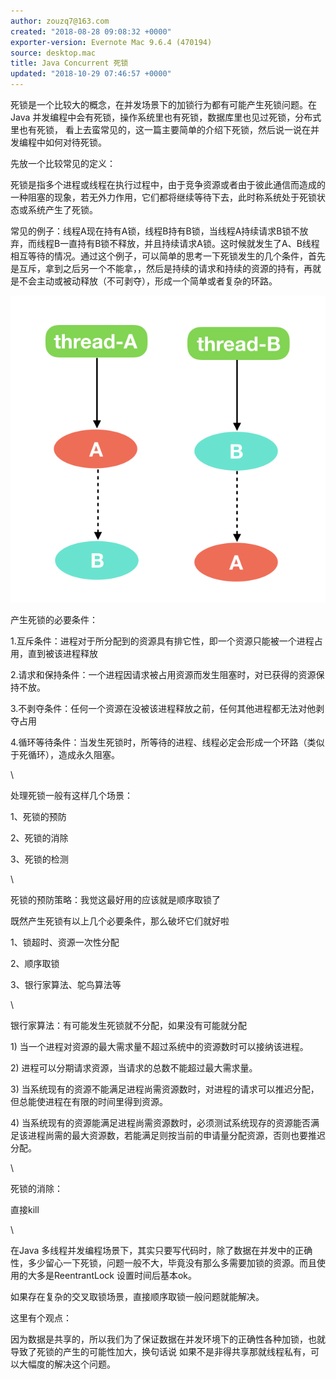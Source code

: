 ```yaml
---
author: zouzq7@163.com
created: "2018-08-28 09:08:32 +0000"
exporter-version: Evernote Mac 9.6.4 (470194)
source: desktop.mac
title: Java Concurrent 死锁
updated: "2018-10-29 07:46:57 +0000"
---
```


<div>

死锁是一个比较大的概念，在并发场景下的加锁行为都有可能产生死锁问题。在Java
并发编程中会有死锁，操作系统里也有死锁，数据库里也见过死锁，分布式里也有死锁，
看上去蛮常见的，这一篇主要简单的介绍下死锁，然后说一说在并发编程中如何对待死锁。

</div>

<div>

先放一个比较常见的定义：

</div>

<div>

死锁是指多个进程或线程在执行过程中，由于竞争资源或者由于彼此通信而造成的一种阻塞的现象，若无外力作用，它们都将继续等待下去，此时称系统处于死锁状态或系统产生了死锁。

</div>

<div>

常见的例子：线程A现在持有A锁，线程B持有B锁，当线程A持续请求B锁不放弃，而线程B一直持有B锁不释放，并且持续请求A锁。这时候就发生了A、B线程相互等待的情况。通过这个例子，可以简单的思考一下死锁发生的几个条件，首先是互斥，拿到之后另一个不能拿，，然后是持续的请求和持续的资源的持有，再就是不会主动或被动释放（不可剥夺），形成一个简单或者复杂的环路。

</div>

<div>

![](Java%20Concurrent%20%E6%AD%BB%E9%94%81.resources/13638145-70D3-43AA-A3A3-E14363004BA6.png) 
 

</div>

<div>

产生死锁的必要条件：

</div>

<div>

1.互斥条件：进程对于所分配到的资源具有排它性，即一个资源只能被一个进程占用，直到被该进程释放

</div>

<div>

2.请求和保持条件：一个进程因请求被占用资源而发生阻塞时，对已获得的资源保持不放。

</div>

<div>

3.不剥夺条件：任何一个资源在没被该进程释放之前，任何其他进程都无法对他剥夺占用

</div>

<div>

4.循环等待条件：当发生死锁时，所等待的进程、线程必定会形成一个环路（类似于死循环），造成永久阻塞。

</div>

<div>

\

</div>

<div>

处理死锁一般有这样几个场景：

</div>

<div>

1、死锁的预防

</div>

<div>

2、死锁的消除

</div>

<div>

3、死锁的检测

</div>

<div>

\

</div>

<div>

死锁的预防策略：我觉这最好用的应该就是顺序取锁了

</div>

<div>

既然产生死锁有以上几个必要条件，那么破坏它们就好啦

</div>

<div>

1、锁超时、资源一次性分配

</div>

<div>

2、顺序取锁

</div>

<div>

3、银行家算法、鸵鸟算法等

</div>

<div>

\

</div>

<div>

银行家算法：有可能发生死锁就不分配，如果没有可能就分配

</div>

<div>

1\) 当一个进程对资源的最大需求量不超过系统中的资源数时可以接纳该进程。

</div>

<div>

2\) 进程可以分期请求资源，当请求的总数不能超过最大需求量。

</div>

<div>

3\)
当系统现有的资源不能满足进程尚需资源数时，对进程的请求可以推迟分配，但总能使进程在有限的时间里得到资源。

</div>

<div>

4\)
当系统现有的资源能满足进程尚需资源数时，必须测试系统现存的资源能否满足该进程尚需的最大资源数，若能满足则按当前的申请量分配资源，否则也要推迟分配。

</div>

<div>

\

</div>

<div>

死锁的消除：

</div>

<div>

直接kill

</div>

<div>

\

</div>

<div>

在Java
多线程并发编程场景下，其实只要写代码时，除了数据在并发中的正确性，多少留心一下死锁，问题一般不大，毕竟没有那么多需要加锁的资源。而且使用的大多是ReentrantLock
设置时间后基本ok。

</div>

<div>

如果存在复杂的交叉取锁场景，直接顺序取锁一般问题就能解决。

</div>

<div>

这里有个观点：

</div>

<div>

因为数据是共享的，所以我们为了保证数据在并发环境下的正确性各种加锁，也就导致了死锁的产生的可能性加大，换句话说
如果不是非得共享那就线程私有，可以大幅度的解决这个问题。

</div>
